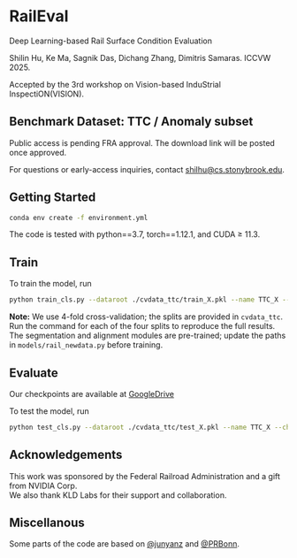 # RailEval
Deep Learning-based Rail Surface Condition Evaluation

Shilin Hu, Ke Ma, Sagnik Das, Dichang Zhang, Dimitris Samaras. ICCVW 2025.

Accepted by the 3rd workshop on Vision-based InduStrial InspectiON(VISION).

## Benchmark Dataset: TTC / Anomaly subset
Public access is pending FRA approval. The download link will be posted once approved.

For questions or early-access inquiries, contact [shilhu@cs.stonybrook.edu](mailto:shilhu@cs.stonybrook.edu).

## Getting Started
```sh
conda env create -f environment.yml
```

The code is tested with python==3.7, torch==1.12.1, and CUDA ≥ 11.3.

## Train
To train the model, run 

```sh
python train_cls.py --dataroot ./cvdata_ttc/train_X.pkl --name TTC_X --checkpoints_dir $ckpt
```

**Note:** We use 4-fold cross-validation; the splits are provided in `cvdata_ttc`. Run the command for each of the four splits to reproduce the full results. The segmentation and alignment modules are pre-trained; update the paths in `models/rail_newdata.py` before training.

## Evaluate
Our checkpoints are available at [GoogleDrive](https://drive.google.com/drive/folders/1xSCAeFemBYMPoM0E13jSmitmANZTJEbD?usp=drive_link)

To test the model, run

```sh
python test_cls.py --dataroot ./cvdata_ttc/test_X.pkl --name TTC_X --checkpoints_dir $ckpt --results_dir $res_dir
```

## Acknowledgements
This work was sponsored by the Federal Railroad Administration and a gift from NVIDIA Corp.  
We also thank KLD Labs for their support and collaboration.

## Miscellanous
Some parts of the code are based on [@junyanz](https://github.com/junyanz/pytorch-CycleGAN-and-pix2pix) and [@PRBonn](https://github.com/PRBonn/bonnetal).

